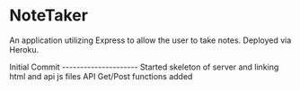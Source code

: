 # NoteTaker

An application utilizing Express to allow the user to take notes. Deployed via Heroku.

Initial Commit ---------------------
Started skeleton of server and linking html and api js files
API Get/Post functions added
